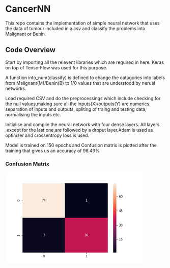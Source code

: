 # CancerNN
This repo contains the implementation of simple neural network that uses the data of tumour included in a csv and classify the problems into Malignant or Benin.

## Code Overview
Start by importing all the relevent libraries which are required in here. Keras on top of TensorFlow was used for this purpose.

A function into_num(classify) is defined to change the catagories into labels from Malignant(M)/Benin(B) to 1/0 values that are understood by nerual networks.

Load required CSV and do the preprocessings which include checking for the null values,making sure all the inputs(X)/outputs(Y) are numerics, separation of inputs and outputs, spliting of traing and testing data, normalising the inputs etc.  

Initialise and compile the neural network with four dense layers. All layers ,except for the last one,are followed by a droput layer.Adam is used as optimzer and crossentropy loss is used.

Model is trained on 150 epochs and Confusion matrix is plotted after the training that gives us an accuracy of 96.49%

### Confusion Matrix
<img src="confusion_matrix.png" align="centre">
